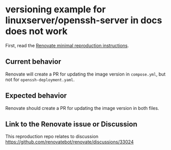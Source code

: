 # versioning example for linuxserver/openssh-server in docs does not work

First, read the [Renovate minimal reproduction instructions](https://github.com/renovatebot/renovate/blob/main/docs/development/minimal-reproductions.md).

## Current behavior

Renovate will create a PR for updating the image version in `compose.yml`, but not for `openssh-deployment.yaml`.

## Expected behavior

Renovate should create a PR for updating the image version in both files.

## Link to the Renovate issue or Discussion

This reproduction repo relates to discussion <https://github.com/renovatebot/renovate/discussions/33024>
